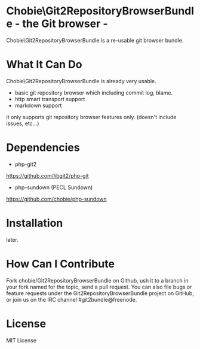 # Chobie\Git2RepositoryBrowserBundle - the Git browser - 

Chobie\Git2RepositoryBrowserBundle is a re-usable git browser bundle.

# What It Can Do

Chobie\Git2RepositoryBrowserBundle is already very usable.

- basic git repository browser which including commit log, blame.
- http smart transport support
- markdown support

it only supports git repository browser features only. (doesn't include issues, etc...)

# Dependencies

- php-git2

https://github.com/libgit2/php-git

- php-sundown (PECL Sundown)

https://github.com/chobie/php-sundown

# Installation

later.

# How Can I Contribute

Fork chobie/Git2RepositoryBrowserBundle on Github, ush it to a branch in your fork named for the topic, send a pull request.
You can also file bugs or feature requests under the Git2RepositoryBrowserBundle project on GitHub, or join us on the IRC channel #git2bundle@freenode.

# License

MIT License
